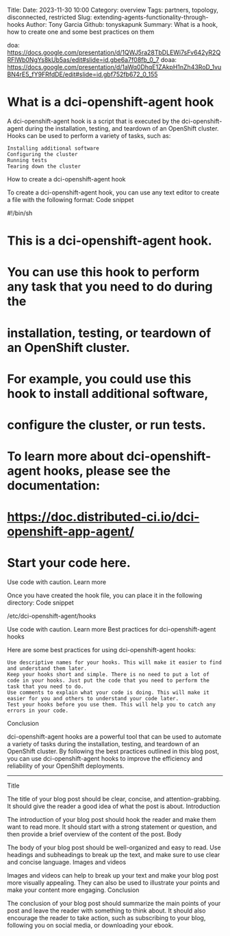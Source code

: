 Title: 
Date: 2023-11-30 10:00
Category: overview
Tags: partners, topology, disconnected, restricted
Slug: extending-agents-functionality-through-hooks
Author: Tony Garcia
Github: tonyskapunk
Summary: What is a hook, how to create one and some best practices on them

doa: <https://docs.google.com/presentation/d/1QWJ5ra28TbDLEWi7sFv642yR2QRFlWb0NgYs8kUb5as/edit#slide=id.gbe6a7f08fb_0_7>
doaa: <https://docs.google.com/presentation/d/1aWq0DhqE1ZAkpH1nZh43RoD_1vuBN4rE5_fY9FRfdDE/edit#slide=id.gbf752fb672_0_155>


# What is a dci-openshift-agent hook

A dci-openshift-agent hook is a script that is executed by the dci-openshift-agent during the installation, testing, and teardown of an OpenShift cluster. Hooks can be used to perform a variety of tasks, such as:

    Installing additional software
    Configuring the cluster
    Running tests
    Tearing down the cluster

How to create a dci-openshift-agent hook

To create a dci-openshift-agent hook, you can use any text editor to create a file with the following format:
Code snippet

#!/bin/sh

# This is a dci-openshift-agent hook.

# You can use this hook to perform any task that you need to do during the
# installation, testing, or teardown of an OpenShift cluster.

# For example, you could use this hook to install additional software,
# configure the cluster, or run tests.

# To learn more about dci-openshift-agent hooks, please see the documentation:
# https://doc.distributed-ci.io/dci-openshift-app-agent/

# Start your code here.

Use code with caution. Learn more

Once you have created the hook file, you can place it in the following directory:
Code snippet

/etc/dci-openshift-agent/hooks

Use code with caution. Learn more
Best practices for dci-openshift-agent hooks

Here are some best practices for using dci-openshift-agent hooks:

    Use descriptive names for your hooks. This will make it easier to find and understand them later.
    Keep your hooks short and simple. There is no need to put a lot of code in your hooks. Just put the code that you need to perform the task that you need to do.
    Use comments to explain what your code is doing. This will make it easier for you and others to understand your code later.
    Test your hooks before you use them. This will help you to catch any errors in your code.

Conclusion

dci-openshift-agent hooks are a powerful tool that can be used to automate a variety of tasks during the installation, testing, and teardown of an OpenShift cluster. By following the best practices outlined in this blog post, you can use dci-openshift-agent hooks to improve the efficiency and reliability of your OpenShift deployments.



---

Title

The title of your blog post should be clear, concise, and attention-grabbing. It should give the reader a good idea of what the post is about.
Introduction

The introduction of your blog post should hook the reader and make them want to read more. It should start with a strong statement or question, and then provide a brief overview of the content of the post.
Body

The body of your blog post should be well-organized and easy to read. Use headings and subheadings to break up the text, and make sure to use clear and concise language.
Images and videos

Images and videos can help to break up your text and make your blog post more visually appealing. They can also be used to illustrate your points and make your content more engaging.
Conclusion

The conclusion of your blog post should summarize the main points of your post and leave the reader with something to think about. It should also encourage the reader to take action, such as subscribing to your blog, following you on social media, or downloading your ebook.